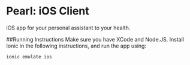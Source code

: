 # Pearl: iOS Client
iOS app for your personal assistant to your health.

##Running Instructions
Make sure you have XCode and Node.JS. Install Ionic in the following instructions, and run the app using:

```ionic emulate ios```